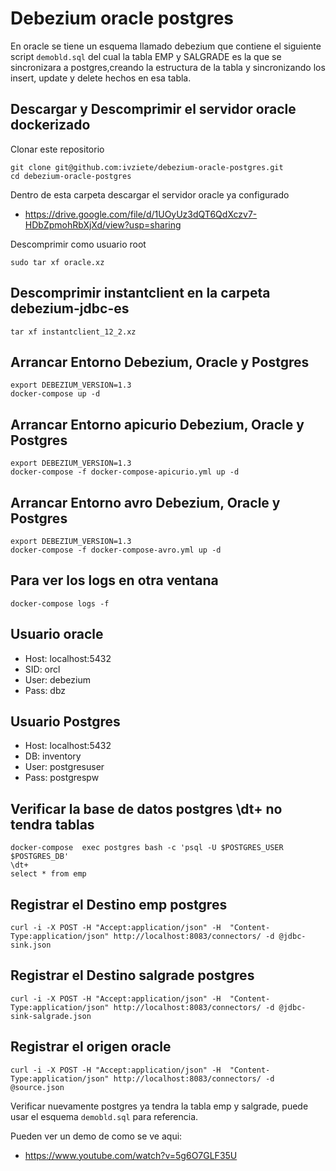 # Debezium oracle postgres

En oracle se tiene un esquema llamado debezium que contiene el siguiente script `demobld.sql` del cual la tabla EMP y SALGRADE es la que se sincronizara a postgres,creando la estructura de la tabla y sincronizando los insert, update y delete hechos en esa tabla.

## Descargar y Descomprimir el servidor oracle dockerizado

Clonar este repositorio

```
git clone git@github.com:ivziete/debezium-oracle-postgres.git
cd debezium-oracle-postgres
```

Dentro de esta carpeta descargar el servidor oracle ya configurado

* https://drive.google.com/file/d/1UOyUz3dQT6QdXczv7-HDbZpmohRbXjXd/view?usp=sharing

Descomprimir como usuario root
```
sudo tar xf oracle.xz
```

## Descomprimir instantclient en la carpeta debezium-jdbc-es
```
tar xf instantclient_12_2.xz
```
## Arrancar Entorno Debezium, Oracle y Postgres
```
export DEBEZIUM_VERSION=1.3
docker-compose up -d
```
## Arrancar Entorno apicurio Debezium, Oracle y Postgres
```
export DEBEZIUM_VERSION=1.3
docker-compose -f docker-compose-apicurio.yml up -d
```
## Arrancar Entorno avro Debezium, Oracle y Postgres
```
export DEBEZIUM_VERSION=1.3
docker-compose -f docker-compose-avro.yml up -d
```
## Para ver los logs en otra ventana
```
docker-compose logs -f
```
## Usuario oracle

* Host: localhost:5432
* SID: orcl
* User: debezium 
* Pass: dbz

## Usuario Postgres

* Host: localhost:5432
* DB: inventory
* User: postgresuser
* Pass: postgrespw

## Verificar la base de datos postgres \dt+ no tendra tablas
```
docker-compose  exec postgres bash -c 'psql -U $POSTGRES_USER $POSTGRES_DB'
\dt+
select * from emp 
```
## Registrar el Destino emp postgres
```
curl -i -X POST -H "Accept:application/json" -H  "Content-Type:application/json" http://localhost:8083/connectors/ -d @jdbc-sink.json
```
## Registrar el Destino salgrade postgres
```
curl -i -X POST -H "Accept:application/json" -H  "Content-Type:application/json" http://localhost:8083/connectors/ -d @jdbc-sink-salgrade.json
```
## Registrar el origen oracle
```
curl -i -X POST -H "Accept:application/json" -H  "Content-Type:application/json" http://localhost:8083/connectors/ -d @source.json
```

Verificar nuevamente postgres ya tendra la tabla emp y salgrade, puede usar el esquema `demobld.sql` para referencia.

Pueden ver un demo de como se ve aqui:
* https://www.youtube.com/watch?v=5g6O7GLF35U
